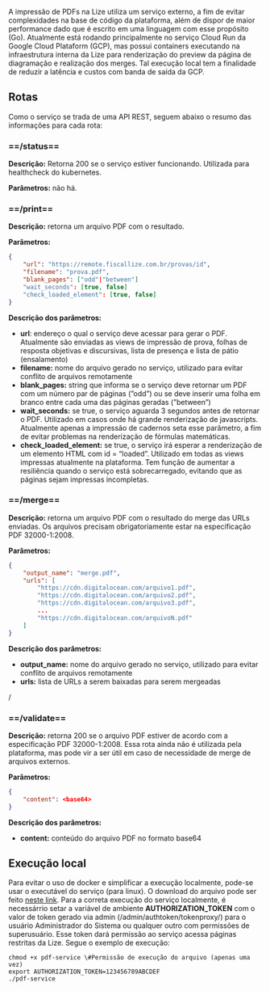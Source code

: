   

  

A impressão de PDFs na Lize utiliza um serviço externo, a fim de evitar complexidades na base de código da plataforma, além de dispor de maior performance dado que é escrito em uma linguagem com esse propósito (Go). Atualmente está rodando principalmente no serviço Cloud Run da Google Cloud Plataform (GCP), mas possui containers executando na infraestrutura interna da Lize para renderização do preview da página de diagramação e realização dos merges. Tal execução local tem a finalidade de reduzir a latência e custos com banda de saída da GCP.

  

## Rotas

Como o serviço se trada de uma API REST, seguem abaixo o resumo das informações para cada rota:

### ==/status==

**Descrição:** Retorna 200 se o serviço estiver funcionando. Utilizada para healthcheck do kubernetes.

**Parâmetros:** não há.

### ==/print==

**Descrição:** retorna um arquivo PDF com o resultado.

**Parâmetros:**

```JSON
{
	"url": "https://remote.fiscallize.com.br/provas/id",
	"filename": "prova.pdf",
	"blank_pages": ["odd"|"between"]
	"wait_seconds": [true, false]
	"check_loaded_element": [true, false]
}
```

**Descrição dos parâmetros:**

- **url**: endereço o qual o serviço deve acessar para gerar o PDF. Atualmente são enviadas as views de impressão de prova, folhas de resposta objetivas e discursivas, lista de presença e lista de pátio (ensalamento)
- **filename:** nome do arquivo gerado no serviço, utilizado para evitar conflito de arquivos remotamente
- **blank_pages:** string que informa se o serviço deve retornar um PDF com um número par de páginas (”odd”) ou se deve inserir uma folha em branco entre cada uma das páginas geradas (”between”)
- **wait_seconds:** se true, o serviço aguarda 3 segundos antes de retornar o PDF. Utilizado em casos onde há grande renderização de javascripts. Atualmente apenas a impressão de cadernos seta esse parâmetro, a fim de evitar problemas na renderização de fórmulas matemáticas.
- **check_loaded_element:** se true, o serviço irá esperar a renderização de um elemento HTML com id = “loaded”. Utilizado em todas as views impressas atualmente na plataforma. Tem função de aumentar a resiliência quando o serviço está sobrecarregado, evitando que as páginas sejam impressas incompletas.

### ==/merge==

**Descrição:** retorna um arquivo PDF com o resultado do merge das URLs enviadas. Os arquivos precisam obrigatoriamente estar na especificação PDF 32000-1:2008.

**Parâmetros:**

```JSON
{
	"output_name": "merge.pdf",
	"urls": [
		"https://cdn.digitalocean.com/arquivo1.pdf",
		"https://cdn.digitalocean.com/arquivo2.pdf",
		"https://cdn.digitalocean.com/arquivo3.pdf",
		...
		"https://cdn.digitalocean.com/arquivoN.pdf"
	]
}
```

**Descrição dos parâmetros:**

- **output_name:** nome do arquivo gerado no serviço, utilizado para evitar conflito de arquivos remotamente
- **urls:** lista de URLs a serem baixadas para serem mergeadas

/

### ==/validate==

**Descrição:** retorna 200 se o arquivo PDF estiver de acordo com a especificação PDF 32000-1:2008. Essa rota ainda não é utilizada pela plataforma, mas pode vir a ser útil em caso de necessidade de merge de arquivos externos.

**Parâmetros:**

```JSON
{
	"content": <base64>
}
```

**Descrição dos parâmetros:**

- **content:** conteúdo do arquivo PDF no formato base64

  

## Execução local

Para evitar o uso de docker e simplificar a execução localmente, pode-se usar o executável do serviço (para linux). O download do arquivo pode ser feito [neste link](https://fiscallizeremote.nyc3.cdn.digitaloceanspaces.com/fiscallizeremote/binaries/pdf-service). Para a correta execução do serviço localmente, é necessárrio setar a variável de ambiente **AUTHORIZATION_TOKEN** com o valor de token gerado via admin (/admin/authtoken/tokenproxy/) para o usuário Administrador do Sistema ou qualquer outro com permissões de superusuário. Esse token dará permissão ao serviço acessa páginas restritas da Lize. Segue o exemplo de execução:

  

```Shell
chmod +x pdf-service \#Permissão de execução do arquivo (apenas uma vez)
export AUTHORIZATION_TOKEN=123456789ABCDEF
./pdf-service
```
